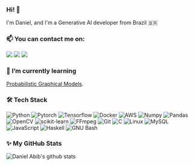### Hi! :wave:

I'm Daniel, and I'm a Generative AI developer from Brazil :brazil: 


### 📫 You can contact me on:
<a href="mailto:danielsabib@gmail.com"><img src="https://img.shields.io/badge/e‑mail-D14836.svg?style=for-the-badge&logo=GMail&logoColor=white"/></a>
<a href="https://linkedin.com/in/daniel-abib"><img src="https://img.shields.io/badge/linkedin-0077B5.svg?style=for-the-badge&logo=linkedin&logoColor=white"/></a>
<a href="https://instagram.com/daniel.abib/"><img src="https://img.shields.io/badge/instagram-E4405F.svg?style=for-the-badge&logo=instagram&logoColor=white"/></a>

### 🌱 I’m currently learning 
[Probabilistic Graphical Models](https://www.coursera.org/specializations/probabilistic-graphical-models).

### 🛠 Tech Stack
![Python](https://img.shields.io/badge/-Python-05122A?style=for-the-badge&logo=python&color=3776AB&logoColor=white)
![Pytorch](https://img.shields.io/badge/-PyTorch-05122A?style=for-the-badge&logo=pytorch&color=EE4C2C&logoColor=white)
![Tensorflow](https://img.shields.io/badge/-Tensorflow-05122A?style=for-the-badge&logo=tensorflow&color=FF6F00&logoColor=white)
![Docker](https://img.shields.io/badge/-Docker-05122A?style=for-the-badge&logo=docker&color=2496ED&logoColor=white)
![AWS](https://img.shields.io/badge/-Amazon%20Aws-05122A?style=for-the-badge&logo=amazon-aws&color=232F3E&logoColor=white)
![Numpy](https://img.shields.io/badge/-Numpy-05122A?style=for-the-badge&logo=numpy&color=013243&logoColor=white)
![Pandas](https://img.shields.io/badge/-Pandas-05122A?style=for-the-badge&logo=pandas&color=150458&logoColor=white)
![OpenCV](https://img.shields.io/badge/-OpenCV-05122A?style=for-the-badge&logo=opencv&color=5C3EE8&logoColor=white)
![scikit-learn](https://img.shields.io/badge/-scikit%20learn-05122A?style=for-the-badge&logo=scikit-learn&color=F7931E&logoColor=white)
![FFmpeg](https://img.shields.io/badge/-FFmpeg-05122A?style=for-the-badge&logo=ffmpeg&color=007808&logoColor=white)
![Git](https://img.shields.io/badge/-Git-05122A?style=for-the-badge&logo=git&color=F05032&logoColor=white)
![C](https://img.shields.io/badge/-%20-05122A?style=for-the-badge&logo=c&color=A8B9CC&logoColor=white)
![Linux](https://img.shields.io/badge/-Linux-05122A?style=for-the-badge&logo=linux&color=FCC624&logoColor=white)
![MySQL](https://img.shields.io/badge/-MySQL-05122A?style=for-the-badge&logo=mysql&color=4479A1&logoColor=white)
![JavaScript](https://img.shields.io/badge/-JavaScript-05122A?style=for-the-badge&logo=javascript&color=F7DF1E&logoColor=white)
![Haskell](https://img.shields.io/badge/-Haskell-05122A?style=for-the-badge&logo=haskell&color=5D4F85&logoColor=white)
![GNU Bash](https://img.shields.io/badge/-GNU%20Bash-05122A?style=for-the-badge&logo=gnu-bash&color=4EAA25&logoColor=white)

### ✨ My GitHub Stats 
![Daniel Abib's github stats](https://github-readme-stats.vercel.app/api?username=daniabib&show_icons=true&hide_border=true&hide_title=true&theme=material-palenight)

<!--
<a href="https://twitter.com/daniabibs"><img src="https://img.shields.io/badge/twitter-1DA1F2.svg?style=for-the-badge&logo=twitter&logoColor=white"/></a>
--!>

